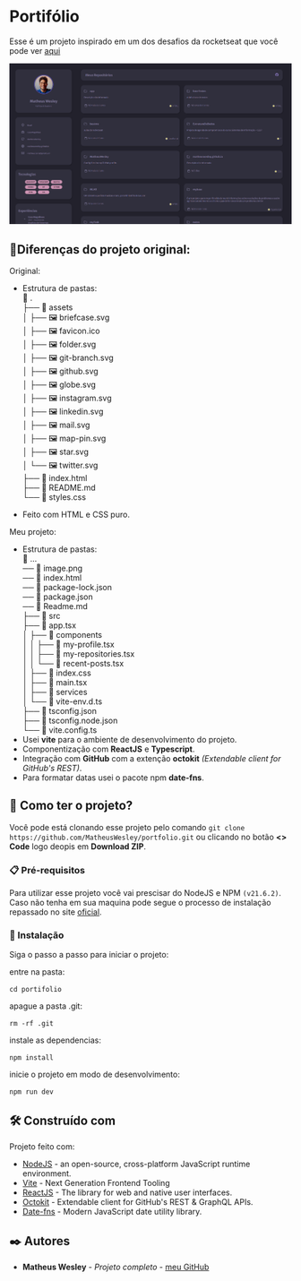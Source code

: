 # Portifólio

Esse é um projeto inspirado em um dos desafios da rocketseat que você pode ver [aqui](https://github.com/rocketseat-education/desafios-discover/tree/main/Desafios/portfolio)

![Meu Portifolio](img.png)

## 📍Diferenças do projeto original:
Original:
- Estrutura de pastas: \
📂 . \
├── 📂 assets \
│  ├── 🖼️ briefcase.svg \
│  ├── 🖼️ favicon.ico \
│  ├── 🖼️ folder.svg \
│  ├── 🖼️ git-branch.svg \
│  ├── 🖼️ github.svg \
│  ├── 🖼️ globe.svg \
│  ├── 🖼️ instagram.svg \
│  ├── 🖼️ linkedin.svg \
│  ├── 🖼️ mail.svg \
│  ├── 🖼️ map-pin.svg \
│  ├── 🖼️ star.svg \
│  └── 🖼️ twitter.svg \
├── 📄 index.html \
├── 📄 README.md \
└── 📄 styles.css

- Feito com HTML e CSS puro.

Meu projeto:
- Estrutura de pastas: \
📂 ... \
── 📄 image.png \
── 📄 index.html \
── 📄 package-lock.json \
── 📄 package.json \
── 📄 Readme.md \
├── 📂 src \
  ├── 📄 app.tsx \
│  ├── 📂 components \
│  │   ├── 📄 my-profile.tsx \
│  │   ├── 📄 my-repositories.tsx \
│  │   └── 📄 recent-posts.tsx \
│  ├── 📄 index.css \
│  ├── 📄 main.tsx \
│  ├── 📂 services \
│  └── 📄 vite-env.d.ts \
├── 📄 tsconfig.json \
├── 📄 tsconfig.node.json \
└── 📄 vite.config.ts
- Usei **vite** para o ambiente de desenvolvimento do projeto.
- Componentização com **ReactJS** e **Typescript**.
- Integração com **GitHub** com a extenção **octokit** _(Extendable client for GitHub's REST)_.
- Para formatar datas usei o pacote npm **date-fns**.
  


## 🚀 Como ter o projeto?

Você pode está clonando esse projeto pelo comando ``` git clone https://github.com/MatheusWesley/portfolio.git ``` ou clicando no botão **<> Code** logo deopis em **Download ZIP**. 

### 📋 Pré-requisitos

Para utilizar esse projeto você vai prescisar do NodeJS e NPM `(v21.6.2)`. Caso não tenha em sua maquina pode segue o processo de instalação repassado no site [oficial](https://nodejs.org/en).

### 🔧 Instalação

Siga o passo a passo para iniciar o projeto:

entre na pasta:
```
cd portifolio
```

apague a pasta .git:
```
rm -rf .git
```

instale as dependencias:
```
npm install
```

inicie o projeto em modo de desenvolvimento:
```
npm run dev
```

## 🛠️ Construído com

Projeto feito com:

* [NodeJS](https://nodejs.org/en) - an open-source, cross-platform JavaScript runtime environment.
* [Vite](https://vitejs.dev/) - Next Generation Frontend Tooling
* [ReactJS](https://react.dev/) - The library for web and native user interfaces.
* [Octokit](https://github.com/octokit/core.js/) - Extendable client for GitHub's REST & GraphQL APIs.
* [Date-fns](https://date-fns.org/) - Modern JavaScript date utility library.

## ✒️ Autores

* **Matheus Wesley** - *Projeto completo* - [meu GitHub](https://github.com/MatheusWesley)